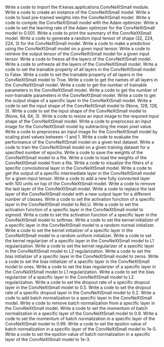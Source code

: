 Write a code to import the tf.keras.applications.ConvNeXtSmall module.
Write a code to create an instance of the ConvNeXtSmall model.
Write a code to load pre-trained weights into the ConvNeXtSmall model.
Write a code to compile the ConvNeXtSmall model with the Adam optimizer.
Write a code to set the learning rate of the Adam optimizer for the ConvNeXtSmall model to 0.001.
Write a code to print the summary of the ConvNeXtSmall model.
Write a code to generate a random input tensor of shape (32, 224, 224, 3) for the ConvNeXtSmall model.
Write a code to make a prediction using the ConvNeXtSmall model on a given input tensor.
Write a code to retrieve the output tensor of the ConvNeXtSmall model for a given input tensor.
Write a code to freeze all the layers of the ConvNeXtSmall model.
Write a code to unfreeze all the layers of the ConvNeXtSmall model.
Write a code to set the trainable property of all layers in the ConvNeXtSmall model to False.
Write a code to set the trainable property of all layers in the ConvNeXtSmall model to True.
Write a code to get the names of all layers in the ConvNeXtSmall model.
Write a code to get the number of trainable parameters in the ConvNeXtSmall model.
Write a code to get the number of non-trainable parameters in the ConvNeXtSmall model.
Write a code to get the output shape of a specific layer in the ConvNeXtSmall model.
Write a code to set the input shape of the ConvNeXtSmall model to (None, 128, 128, 3).
Write a code to set the input shape of the ConvNeXtSmall model to (None, 64, 64, 3).
Write a code to resize an input image to the required input shape of the ConvNeXtSmall model.
Write a code to preprocess an input image for the ConvNeXtSmall model by subtracting the mean pixel value.
Write a code to preprocess an input image for the ConvNeXtSmall model by scaling pixel values between -1 and 1.
Write a code to evaluate the performance of the ConvNeXtSmall model on a given test dataset.
Write a code to train the ConvNeXtSmall model on a given training dataset for a specified number of epochs.
Write a code to save the weights of the ConvNeXtSmall model to a file.
Write a code to load the weights of the ConvNeXtSmall model from a file.
Write a code to visualize the filters of a specific convolutional layer in the ConvNeXtSmall model.
Write a code to get the output of a specific intermediate layer in the ConvNeXtSmall model for a given input tensor.
Write a code to add a new fully connected layer with 100 units on top of the ConvNeXtSmall model.
Write a code to remove the last layer of the ConvNeXtSmall model.
Write a code to replace the last layer of the ConvNeXtSmall model with a new output layer for a different number of classes.
Write a code to set the activation function of a specific layer in the ConvNeXtSmall model to ReLU.
Write a code to set the activation function of a specific layer in the ConvNeXtSmall model to sigmoid.
Write a code to set the activation function of a specific layer in the ConvNeXtSmall model to softmax.
Write a code to set the kernel initializer of a specific layer in the ConvNeXtSmall model to a random normal initializer.
Write a code to set the kernel initializer of a specific layer in the ConvNeXtSmall model to a random uniform initializer.
Write a code to set the kernel regularizer of a specific layer in the ConvNeXtSmall model to L1 regularization.
Write a code to set the kernel regularizer of a specific layer in the ConvNeXtSmall model to L2 regularization.
Write a code to set the bias initializer of a specific layer in the ConvNeXtSmall model to zeros.
Write a code to set the bias initializer of a specific layer in the ConvNeXtSmall model to ones.
Write a code to set the bias regularizer of a specific layer in the ConvNeXtSmall model to L1 regularization.
Write a code to set the bias regularizer of a specific layer in the ConvNeXtSmall model to L2 regularization.
Write a code to set the dropout rate of a specific dropout layer in the ConvNeXtSmall model to 0.5.
Write a code to set the dropout rate of a specific dropout layer in the ConvNeXtSmall model to 0.2.
Write a code to add batch normalization to a specific layer in the ConvNeXtSmall model.
Write a code to remove batch normalization from a specific layer in the ConvNeXtSmall model.
Write a code to set the momentum of batch normalization in a specific layer of the ConvNeXtSmall model to 0.9.
Write a code to set the momentum of batch normalization in a specific layer of the ConvNeXtSmall model to 0.99.
Write a code to set the epsilon value of batch normalization in a specific layer of the ConvNeXtSmall model to 1e-5.
Write a code to set the epsilon value of batch normalization in a specific layer of the ConvNeXtSmall model to 1e-3.